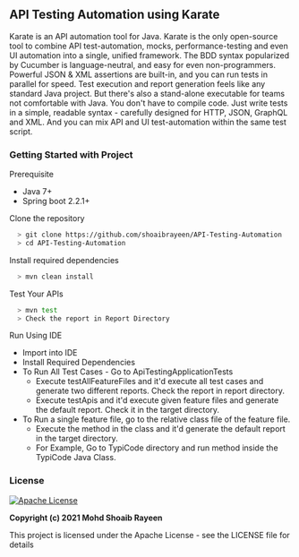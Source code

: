 ## API Testing Automation using Karate
Karate is an API automation tool for Java. Karate is the only open-source tool to combine API test-automation, mocks, performance-testing and even UI automation into a single, unified framework. The BDD syntax popularized by Cucumber is language-neutral, and easy for even non-programmers. Powerful JSON & XML assertions are built-in, and you can run tests in parallel for speed.
Test execution and report generation feels like any standard Java project. But there's also a stand-alone executable for teams not comfortable with Java. You don't have to compile code. Just write tests in a simple, readable syntax - carefully designed for HTTP, JSON, GraphQL and XML. And you can mix API and UI test-automation within the same test script.

### Getting Started with Project
Prerequisite
- Java 7+
- Spring boot 2.2.1+

Clone the repository
```sh
  > git clone https://github.com/shoaibrayeen/API-Testing-Automation
  > cd API-Testing-Automation
```

Install required dependencies
```sh
  > mvn clean install
```

Test Your APIs
```sh
  > mvn test
  > Check the report in Report Directory
```

Run Using IDE
- Import into IDE
- Install Required Dependencies
- To Run All Test Cases - Go to ApiTestingApplicationTests
    - Execute testAllFeatureFiles and it'd execute all test cases and generate two different reports. Check the report in report directory.
    - Execute testApis and it'd execute given feature files and generate the default report. Check it in the target directory.
- To Run a single feature file, go to the relative class file of the feature file.
    - Execute the method in the class and it'd generate the default report in the target directory.
    - For Example, Go to TypiCode directory and run method inside the TypiCode Java Class.



### License
[![Apache License](https://img.shields.io/badge/license-Apache-brightgreen.svg)](http://www.apache.org/licenses/)

**Copyright (c) 2021 Mohd Shoaib Rayeen**

This project is licensed under the Apache License - see the LICENSE file for details

